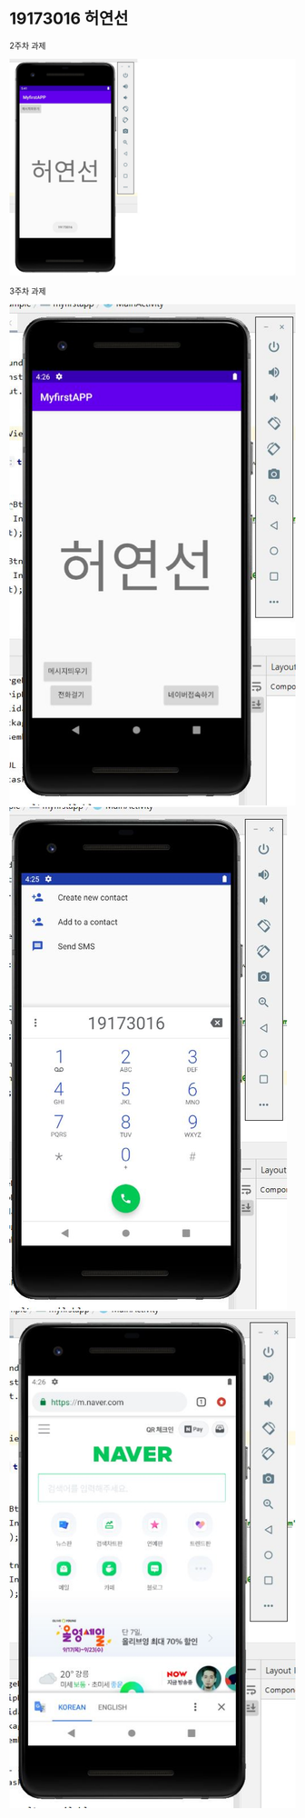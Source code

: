 # 19173016 허연선 

2주차 과제 

<img width="" height="" src="./png/19173016_허연선.jpg"> </img>

3주차 과제

<img width="" height="" src="./png/초기화면.jpg"> </img>
<img width="" height="" src="./png/전화걸기.jpg"> </img>
<img width="" height="" src="./png/네이버로연결.jpg"> </img>
